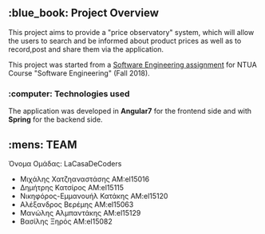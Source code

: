 <h2> :blue_book: Project Overview </h2>

This project aims to provide a "price observatory" system, which will allow the users to search and be informed about product prices as well as to record,post and share them via the application.


This project was started from a [Software Engineering assignment](https://courses.softlab.ntua.gr/softeng/2018b/) for NTUA Course "Software Engineering" (Fall 2018).


<h3> :computer: Technologies used </h3>
The application was developed in <b>Angular7</b> for the frontend side and with <b>Spring</b> for the backend side.



<h2> :mens: TEAM </h2>

Όνομα Ομάδας: LaCasaDeCoders

- Mιχάλης Χατζηαναστάσης ΑΜ:el15016
- Δημήτρης Κατσίρος AM:el15115
- Νικηφόρος-Εμμανουήλ Κατάκης AM:el15120
- Αλέξανδρος Βερέμης AM:el15063
- Μανώλης Αλμπαντάκης AM:el15129
- Βασίλης Ξηρός AM:el15082
